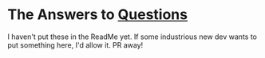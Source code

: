 # The Answers to [Questions](https://github.com/JasonJCross/xUnitTestTrainingMitBowling/tree/main/Questions)

I haven't put these in the ReadMe yet. If some industrious new dev wants to put something here, I'd allow it. PR away!
